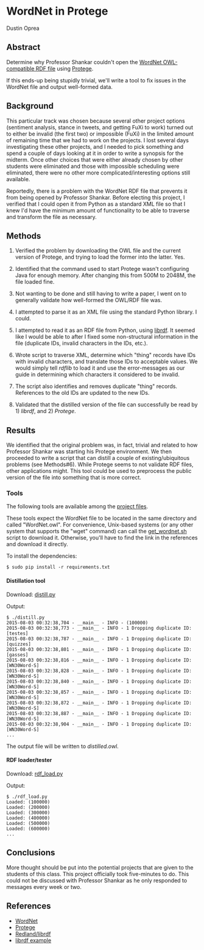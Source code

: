 # WordNet in Protege

Dustin Oprea

## Abstract

Determine why Professor Shankar couldn't open the [WordNet OWL-compatible RDF file](http://www.adampease.org/OP/WordNet.owl) using [Protege](http://protege.stanford.edu).

If this ends-up being stupidly trivial, we'll write a tool to fix issues in the WordNet file and output well-formed data.


## Background

This particular track was chosen because several other project options (sentiment analysis, stance in tweets, and getting FuXi to work) turned out to either be invalid (the first two) or impossible (FuXi) in the limited amount of remaining time that we had to work on the projects. I lost several days investigating these other projects, and I needed to pick something and spend a couple of days looking at it in order to write a synopsis for the midterm. Once other choices that were either already chosen by other students were eliminated and those with impossible scheduling were eliminated, there were no other more complicated/interesting options still available.

Reportedly, there is a problem with the WordNet RDF file that prevents it from being opened by Professor Shankar. Before electing this project, I verified that I could open it from Python as a standard XML file so that I knew I'd have the minimum amount of functionality to be able to traverse and transform the file as necessary.


## Methods

1. Verified the problem by downloading the OWL file and the current version of Protege, and trying to load the former into the latter. Yes.

2. Identified that the command used to start Protege wasn't configuring Java for enough memory. After changing this from 500M to 2048M, the file loaded fine.

3. Not wanting to be done and still having to write a paper, I went on to generally validate how well-formed the OWL/RDF file was.

4. I attempted to parse it as an XML file using the standard Python library. I could.

5. I attempted to read it as an RDF file from Python, using [librdf](http://librdf.org). It seemed like I would be able to after I fixed some non-structural information in the file (duplicate IDs, invalid characters in the IDs, etc.).

6. Wrote script to traverse XML, determine which "thing" records have IDs with invalid characters, and translate those IDs to acceptable values. We would simply tell *rdflib* to load it and use the error-messages as our guide in determining which characters it considered to be invalid.

7. The script also identifies and removes duplicate "thing" records. References to the old IDs are updated to the new IDs.

8. Validated that the distilled version of the file can successfully be read by 1) *librdf*, and 2) *Protege*.


## Results

We identified that the original problem was, in fact, trivial and related to how Professor Shankar was starting his Protege environment. We then proceeded to write a script that can distill a couple of existing/ubiquitous problems (see Methods#6). While Protege seems to not validate RDF files, other applications might. This tool could be used to preprocess the public version of the file into something that is more correct.

### Tools

The following tools are available among the [project files](https://github.com/Semantic-Web/Dustin-O).

These tools expect the WordNet file to be located in the same directory and called "WordNet.owl". For convenience, Unix-based systems (or any other system that supports the "wget" command) can call the [get_wordnet.sh](get_wordnet.sh) script to download it. Otherwise, you'll have to find the link in the references and download it directly.

To install the dependencies:

```
$ sudo pip install -r requirements.txt
```


#### Distillation tool

Download: [distill.py](distill.py)

Output:

```
$ ./distill.py
2015-08-03 00:32:38,704 - __main__ - INFO - (100000)
2015-08-03 00:32:38,773 - __main__ - INFO - 1 Dropping duplicate ID: [testes]
2015-08-03 00:32:38,787 - __main__ - INFO - 1 Dropping duplicate ID: [quizzes]
2015-08-03 00:32:38,801 - __main__ - INFO - 1 Dropping duplicate ID: [gasses]
2015-08-03 00:32:38,816 - __main__ - INFO - 1 Dropping duplicate ID: [WN30Word-S]
2015-08-03 00:32:38,828 - __main__ - INFO - 1 Dropping duplicate ID: [WN30Word-S]
2015-08-03 00:32:38,840 - __main__ - INFO - 1 Dropping duplicate ID: [WN30Word-S]
2015-08-03 00:32:38,857 - __main__ - INFO - 1 Dropping duplicate ID: [WN30Word-S]
2015-08-03 00:32:38,872 - __main__ - INFO - 1 Dropping duplicate ID: [WN30Word-S]
2015-08-03 00:32:38,887 - __main__ - INFO - 1 Dropping duplicate ID: [WN30Word-S]
2015-08-03 00:32:38,904 - __main__ - INFO - 1 Dropping duplicate ID: [WN30Word-S]
...
```

The output file will be written to *distilled.owl*.


#### RDF loader/tester

Download: [rdf_load.py](rdf_load.py)

Output:

```
$ ./rdf_load.py 
Loaded: (100000)
Loaded: (200000)
Loaded: (300000)
Loaded: (400000)
Loaded: (500000)
Loaded: (600000)
...
```


## Conclusions

More thought should be put into the potential projects that are given to the students of this class. This project officially took five-minutes to do. This could not be discussed with Professor Shankar as he only responded to messages every week or two.


## References

- [WordNet](http://www.adampease.org/OP/WordNet.owl)
- [Protege](http://protege.stanford.edu)
- [Redland/librdf](http://librdf.org)
- [librdf example](https://github.com/dajobe/redland-bindings/blob/master/python/example.py)
